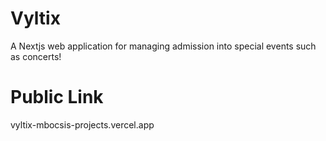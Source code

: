 # Vyltix
A Nextjs web application for managing admission into special events such as concerts!
# Public Link
vyltix-mbocsis-projects.vercel.app